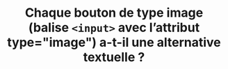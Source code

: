 ---
title: Chaque bouton de type image (balise `<input>` avec l’attribut type="image") a-t-il une alternative textuelle ?
---